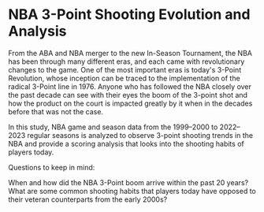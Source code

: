 # NBA 3-Point Shooting Evolution and Analysis

From the ABA and NBA merger to the new In-Season Tournament, the NBA has been through many different eras, and each came with revolutionary changes to the game. One of the most important eras is today's 3-Point Revolution, whose inception can be traced to the implementation of the radical 3-Point line in 1976. Anyone who has followed the NBA closely over the past decade can see with their eyes the boom of the 3-point shot and how the product on the court is impacted greatly by it when in the decades before that was not the case.

In this study, NBA game and season data from the 1999–2000 to 2022–2023 regular seasons is analyzed to observe 3-point shooting trends in the NBA and provide a scoring analysis that looks into the shooting habits of players today.


Questions to keep in mind:

When and how did the NBA 3-Point boom arrive within the past 20 years?
What are some common shooting habits that players today have opposed to their veteran counterparts from the early 2000s?
